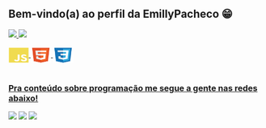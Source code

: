 ## Bem-vindo(a) ao perfil da EmillyPacheco 😁

 <div>
   <a href="https://github.com/EmillyPacheco">
   <img height="180em" src="https://github-readme-stats.vercel.app/api?username=EmillyPacheco&show_icons=true&theme=dracula&include_all_commits=true&count_private=true"/>
   <img height="180em" src="https://github-readme-stats.vercel.app/api/top-langs/?username=EmillyPacheco&layout=compact&langs_count=6&theme=tokyonight"/>
</div>
    
<div style="display: inline_block"><br>
  <img align="center" alt="Js" height="30" width="40" src="https://raw.githubusercontent.com/devicons/devicon/master/icons/javascript/javascript-plain.svg">
  <img align="center" alt="HTML" height="30" width="40" src="https://raw.githubusercontent.com/devicons/devicon/master/icons/html5/html5-original.svg">
  <img align="center" alt="CSS" height="30" width="40" src="https://raw.githubusercontent.com/devicons/devicon/master/icons/css3/css3-original.svg">
</div>
 
<br>
 
### Pra conteúdo sobre programação me segue a gente nas redes abaixo!
 
<div> 
  <a href="https://www.instagram.com/emilly_pacheco_/" target="_blank"><img src="https://img.shields.io/badge/-Instagram-%23E4405F?style=for-the-badge&logo=instagram&logoColor=white" target="_blank"></a> 
  <a href = "pachecoemilly156@gmail.com"><img src="https://img.shields.io/badge/-Gmail-%23333?style=for-the-badge&logo=gmail&logoColor=white" target="_blank"></a>
  <a href="https://www.linkedin.com/in/emilly-pacheco-a089b3262" target="_blank"><img src="https://img.shields.io/badge/-LinkedIn-%230077B5?style=for-the-badge&logo=linkedin&logoColor=white" target="_blank"></a>
</div>

